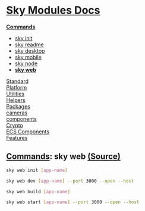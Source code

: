 <!--- This sky web was auto-generated using "pnpm exec sky readme" --> 

# [Sky Modules Docs](../../../README.md)

**[Commands](..%2F..%2F..%2Fcommands%2FREADME.md)**   
* [sky init](..%2F..%2F..%2Fcommands%2Fdocs%2Fsky-init%2FREADME.md)
* [sky readme](..%2F..%2F..%2Fcommands%2Fdocs%2Fsky-readme%2FREADME.md)
* [sky desktop](..%2F..%2F..%2Fcommands%2Fdocs%2Fsky-desktop%2FREADME.md)
* [sky mobile](..%2F..%2F..%2Fcommands%2Fdocs%2Fsky-mobile%2FREADME.md)
* [sky node](..%2F..%2F..%2Fcommands%2Fdocs%2Fsky-node%2FREADME.md)
* **[sky web](..%2F..%2F..%2Fcommands%2Fdocs%2Fsky-web%2FREADME.md)**
  
[Standard](..%2F..%2F..%2Fstandard%2FREADME.md)   
[Platform](..%2F..%2F..%2Fplatform%2FREADME.md)   
[Utilities](..%2F..%2F..%2Futilities%2FREADME.md)   
[Helpers](..%2F..%2F..%2Fhelpers%2FREADME.md)   
[Packages](..%2F..%2F..%2Fpkgs%2FREADME.md)   
[cameras](..%2F..%2F..%2Fcameras%2FREADME.md)   
[components](..%2F..%2F..%2Fcomponents%2FREADME.md)   
[Crypto](..%2F..%2F..%2Fcrypto%2FREADME.md)   
[ECS Components](..%2F..%2F..%2Fecs%2FREADME.md)   
[Features](..%2F..%2F..%2Ffeatures%2FREADME.md)   

## [Commands](..%2F..%2F..%2Fcommands%2FREADME.md): sky web [(Source)](..%2F..%2F..%2Fcommands%2Fdocs%2Fsky-web%2F)

  
```sh
sky web init [app-name]

```

```sh
sky web dev [app-name] --port 3000 --open --host

```

```sh
sky web build [app-name]

```

```sh
sky web start [app-name] --port 3000 --open --host

```